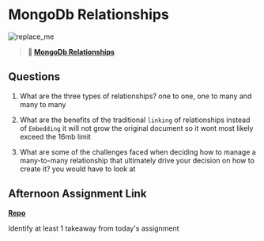 # MongoDb Relationships

![replace_me](https://codeworks.blob.core.windows.net/public/assets/img/illustrations/placeholder.svg)

> **📖 [MongoDb Relationships](https://codeworksacademy.com/fs-student-guide/resources/wk5/02-Relationships)**

## Questions

1. What are the three types of relationships? one to one, one to many and many to many

2. What are the benefits of the traditional `linking` of relationships instead of `Embedding`
it will not  grow the original document so it wont most  likely exceed the 16mb limit
3. What are some of the challenges faced when deciding how to manage a many-to-many relationship that ultimately drive your decision on how to create it? you would have to look at 

## Afternoon Assignment Link

**[Repo](https://github.com/calvinthurst/gregslistAPI)**

Identify at least 1 takeaway from today's assignment
